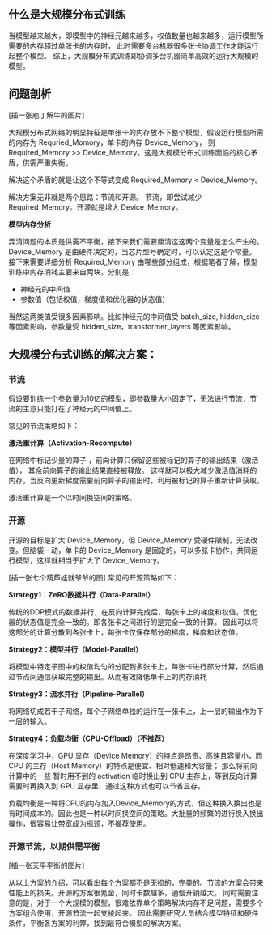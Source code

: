 ## 什么是大规模分布式训练
当模型越来越大，即模型中的神经元越来越多，权值数量也越来越多，运行模型所需要的内存超过单张卡的内存时， 此时需要多台机器很多张卡协调工作才能运行起整个模型。
综上，大规模分布式训练即协调多台机器简单高效的运行大规模的模型。


## 问题剖析

[插一张庖丁解牛的图片]

大规模分布式网络的明显特征是单张卡的内存放不下整个模型，假设运行模型所需的内存为 Requried_Momory，单卡的内存 Device_Memory， 则 Required_Memory >> Device_Memory。这是大规模分布式训练面临的核心矛盾，供需严重失衡。

解决这个矛盾的就是让这个不等式变成 Required_Memory < Device_Memory。

解决方案无非就是两个思路：节流和开源。
节流，即尝试减少 Required_Memory。开源就是增大 Device_Memory。

**模型内存分析**

弄清问题的本质是供需不平衡，接下来我们需要厘清这这两个变量是怎么产生的。
Device_Memory 是由硬件决定的，当芯片型号确定时，可以认定这是个常量。
接下来需要详细分析 Required_Memory 由哪些部分组成，根据笔者了解，模型训练中内存消耗主要来自两块，分别是：
- 神经元的中间值
- 参数值（包括权值，梯度值和优化器的状态值）

当然这两类值受很多因素影响。比如神经元的中间值受 batch_size, hidden_size 等因素影响，参数量受 hidden_size，transformer_layers 等因素影响。


## 大规模分布式训练的解决方案：

### 节流

假设要训练一个参数量为10亿的模型，即参数量大小固定了，无法进行节流，节流的主意只能打在了神经元的中间值上。

常见的节流策略如下：

**激活重计算（Activation-Recompute）**

 在网络中标记少量的算子 ，前向计算只保留这些被标记的算子的输出结果（激活值）， 其余前向算子的输出结果直接被释放。
 这样就可以极大减少激活值消耗的内存。当反向更新梯度需要前向算子的输出时，利用被标记的算子重新计算获取。

激活重计算是一个以时间换空间的策略。



### 开源
开源的目标是扩大 Device_Memory，但 Device_Memory 受硬件限制，无法改变。但脑袋一动，单卡的 Device_Memory 是固定的，可以多张卡协作，共同运行模型，这样就相当于扩大了 Device_Memory。

 [插一张七个葫芦娃就爷爷的图]
常见的开源策略如下：

**Strategy1：ZeRO数据并行（Data-Parallel）**

传统的DDP模式的数据并行，在反向计算完成后，每张卡上的梯度和权值，优化器的状态值是完全一致的。即各张卡之间进行的是完全一致的计算。
因此可以将这部分的计算分散到各张卡上，每张卡仅保存部分的梯度，梯度和状态值。

**Strategy2：模型并行（Model-Parallel）**

将模型中特定子图中的权值均匀的分配到多张卡上，每张卡进行部分计算，然后通过节点间通信获取完整的输出。从而有效降低单卡上的内存消耗

**Strategy3：流水并行（Pipeline-Parallel）**

将网络切成若干子网络，每个子网络单独的运行在一张卡上，上一层的输出作为下一层的输入。


 **Strategy4：负载均衡（CPU-Offload）（不推荐）**

 在深度学习中，GPU 显存（Device Memory）的特点是昂贵、高速且容量小，而 CPU 的主存（Host Memory）的特点是便宜、相对低速和大容量； 那么将前向计算中的一些
暂时用不到的 activation 临时换出到 CPU 主存上，等到反向计算需要时再换入到 GPU 显存里，通过这种方式也可以节省显存。

负载均衡是一种将CPU的内存加入Device_Memory的方式，但这种换入换出也是有时间成本的。因此也是一种以时间换空间的策略。大批量的频繁的进行换入换出操作，很容易让带宽成为瓶颈，不推荐使用。

### 开源节流，以期供需平衡

[插一张天平平衡的图片]

从以上方案的介绍，可以看出每个方案都不是无损的，完美的。节流的方案会带来性能上的损失。开源的方案很氪金，同时卡数越多，通信开销越大。
同时需要注意的是，对于一个大规模的模型，很难依靠单个策略解决内存不足问题，需要多个方案组合使用，开源节流一起支棱起来。
因此需要研究人员结合模型特征和硬件条件，平衡各方案的利弊，找到最符合模型的解决方案。


